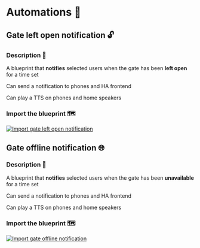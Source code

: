 # Automations 🤖

## Gate left open notification 🔓

### Description 📝

A blueprint that **notifies** selected users when the gate has been **left open** for a time set

Can send a notification to phones and HA frontend

Can play a TTS on phones and home speakers

### Import the blueprint 🗺️

[![Import gate left open notification](https://my.home-assistant.io/badges/blueprint_import.svg)](https://my.home-assistant.io/redirect/blueprint_import/?blueprint_url=https%3A%2F%2Fgithub.com%2Fetiennec78%2FHome-Automation%2Fblob%2Fmaster%2FAutomatic+Gate%2FExtra%2FAutomations%2Fgate-left-open-notification.yaml)



## Gate offline notification 🌐

### Description 📝

A blueprint that **notifies** selected users when the gate has been **unavailable** for a time set

Can send a notification to phones and HA frontend

Can play a TTS on phones and home speakers

### Import the blueprint 🗺️

[![Import gate offline notification](https://my.home-assistant.io/badges/blueprint_import.svg)](https://my.home-assistant.io/redirect/blueprint_import/?blueprint_url=https%3A%2F%2Fgithub.com%2Fetiennec78%2FHome-Automation%2Fblob%2Fmaster%2FAutomatic+Gate%2FExtra%2FAutomations%2Fgate-offline-notification.yaml)
